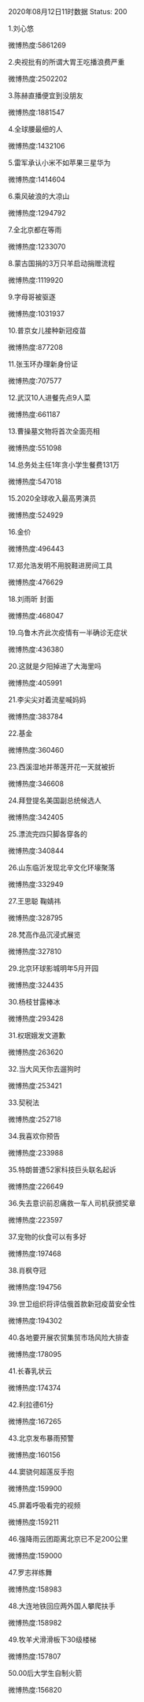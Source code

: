 2020年08月12日11时数据
Status: 200

1.刘心悠

微博热度:5861269

2.央视批有的所谓大胃王吃播浪费严重

微博热度:2502202

3.陈赫直播便宜到没朋友

微博热度:1881547

4.全球腰最细的人

微博热度:1432106

5.雷军承认小米不如苹果三星华为

微博热度:1414604

6.乘风破浪的大凉山

微博热度:1294792

7.全北京都在等雨

微博热度:1233070

8.蒙古国捐的3万只羊启动捐赠流程

微博热度:1119920

9.字母哥被驱逐

微博热度:1031937

10.普京女儿接种新冠疫苗

微博热度:877208

11.张玉环办理新身份证

微博热度:707577

12.武汉10人进餐先点9人菜

微博热度:661187

13.曹操墓文物将首次全面亮相

微博热度:551098

14.总务处主任1年贪小学生餐费131万

微博热度:547018

15.2020全球收入最高男演员

微博热度:524929

16.金价

微博热度:496443

17.郑允浩发明不用脱鞋进房间工具

微博热度:476629

18.刘雨昕 封面

微博热度:468047

19.乌鲁木齐此次疫情有一半确诊无症状

微博热度:436380

20.这就是夕阳掉进了大海里吗

微博热度:405991

21.李尖尖对着流星喊妈妈

微博热度:383784

22.基金

微博热度:360460

23.西溪湿地并蒂莲开花一天就被折

微博热度:346608

24.拜登提名美国副总统候选人

微博热度:342405

25.漂流完四只脚各穿各的

微博热度:340844

26.山东临沂发现北辛文化环壕聚落

微博热度:332949

27.王思聪 鞠婧祎

微博热度:328795

28.梵高作品沉浸式展览

微博热度:327810

29.北京环球影城明年5月开园

微博热度:324435

30.杨枝甘露棒冰

微博热度:293428

31.权珉娥发文道歉

微博热度:263620

32.当大风天你去遛狗时

微博热度:253421

33.契税法

微博热度:252718

34.我喜欢你预告

微博热度:233988

35.特朗普遭52家科技巨头联名起诉

微博热度:226649

36.失去意识前忍痛救一车人司机获颁奖章

微博热度:223597

37.宠物的伙食可以有多好

微博热度:197468

38.肖枫夺冠

微博热度:194756

39.世卫组织将评估俄首款新冠疫苗安全性

微博热度:194302

40.各地要开展农贸集贸市场风险大排查

微博热度:178095

41.长春乳状云

微博热度:174374

42.利拉德61分

微博热度:167265

43.北京发布暴雨预警

微博热度:160156

44.窦骁何超莲反手抱

微博热度:159900

45.屏着呼吸看完的视频

微博热度:159211

46.强降雨云团距离北京已不足200公里

微博热度:159000

47.罗志祥练舞

微博热度:158983

48.大连地铁回应两外国人攀爬扶手

微博热度:158982

49.牧羊犬滑滑板下30级楼梯

微博热度:157807

50.00后大学生自制火箭

微博热度:156820

